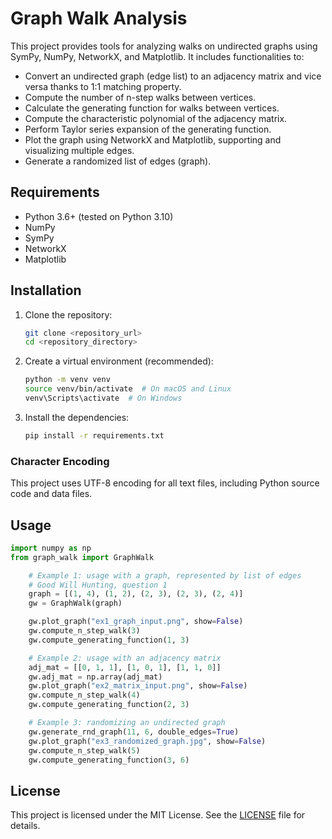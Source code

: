 # Graph Walk Analysis

This project provides tools for analyzing walks on undirected graphs using SymPy, 
NumPy, NetworkX, and Matplotlib. It includes functionalities to:

- Convert an undirected graph (edge list) to an adjacency matrix and vice versa thanks to 1:1 matching property.
- Compute the number of n-step walks between vertices.
- Calculate the generating function for walks between vertices.
- Compute the characteristic polynomial of the adjacency matrix.
- Perform Taylor series expansion of the generating function.
- Plot the graph using NetworkX and Matplotlib, supporting and visualizing multiple edges.
- Generate a randomized list of edges (graph).

## Requirements

- Python 3.6+ (tested on Python 3.10)
- NumPy
- SymPy
- NetworkX
- Matplotlib

## Installation

1.  Clone the repository:

    ```bash
    git clone <repository_url>
    cd <repository_directory>
    ```

2.  Create a virtual environment (recommended):

    ```bash
    python -m venv venv
    source venv/bin/activate  # On macOS and Linux
    venv\Scripts\activate  # On Windows
    ```

3.  Install the dependencies:

    ```bash
    pip install -r requirements.txt
    ```

### Character Encoding

This project uses UTF-8 encoding for all text files, including Python source code and data files. 

## Usage

```python
import numpy as np
from graph_walk import GraphWalk

    # Example 1: usage with a graph, represented by list of edges
    # Good Will Hunting, question 1
    graph = [(1, 4), (1, 2), (2, 3), (2, 3), (2, 4)]
    gw = GraphWalk(graph)

    gw.plot_graph("ex1_graph_input.png", show=False)
    gw.compute_n_step_walk(3)
    gw.compute_generating_function(1, 3)

    # Example 2: usage with an adjacency matrix
    adj_mat = [[0, 1, 1], [1, 0, 1], [1, 1, 0]]
    gw.adj_mat = np.array(adj_mat)
    gw.plot_graph("ex2_matrix_input.png", show=False)
    gw.compute_n_step_walk(4)
    gw.compute_generating_function(2, 3)

    # Example 3: randomizing an undirected graph
    gw.generate_rnd_graph(11, 6, double_edges=True)
    gw.plot_graph("ex3_randomized_graph.jpg", show=False)
    gw.compute_n_step_walk(5)
    gw.compute_generating_function(3, 6)

```

## License
This project is licensed under the MIT License. See the [LICENSE](LICENSE.md) file for details.
